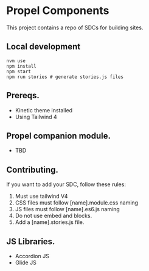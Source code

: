 # Propel Components
This project contains a repo of SDCs for building sites.

## Local development
```
nvm use
npm install
npm start
npm run stories # generate stories.js files
```

## Prereqs.
- Kinetic theme installed
- Using Tailwind 4

## Propel companion module.
- TBD

## Contributing.
If you want to add your SDC, follow these rules:
1. Must use tailwind V4
2. CSS files must follow [name].module.css naming
3. JS files must follow [name].es6.js naming
4. Do not use embed and blocks.
5. Add a [name].stories.js file.

## JS Libraries.
- Accordion JS
- Glide JS